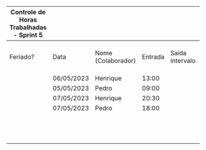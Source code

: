 | Controle de Horas Trabalhadas - Sprint 5 |  |  |  |  |  |  |  |  |  |  |
| --- | --- | --- | --- | --- | --- | --- | --- | --- | --- | --- |
| Feriado? | Data | Nome (Colaborador) | Entrada | Saída intervalo | Retorno intervalo | Saída | Total horas |  | Nome (Colaborador) | Total horas do sprint |
|  | 06/05/2023 | Henrique | 13:00 |  |  | 15:50 | 2:50:00 |  | BrenoA | 00:00 |
|  | 05/05/2023 | Pedro | 09:00 |  |  | 10:30 | 1:30:00 |  | Bruno | 00:00 |
|  | 07/05/2023 | Henrique | 20:30 |  |  | 21:30 | 1:00:00 |  | Felipe | 00:00 |
|  | 07/05/2023 | Pedro | 18:00 |  |  | 19:00 | 1:00:00 |  | Henrique | 03:50 |
|  |  |  |  |  |  |  |  |  | Limírio | 00:00 |
|  |  |  |  |  |  |  |  |  | Pedro | 02:30 |
|  |  |  |  |  |  |  |  |  | Raquel | 00:00 |
